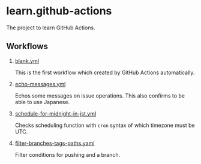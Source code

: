 # learn.github-actions

The project to learn GitHub Actions.

## Workflows

1. [blank.yml](.github/workflows/blank.yml)

    This is the first workflow which created by GitHub Actions automatically.

2. [echo-messages.yml](.github/workflows/echo-messages.yml)

    Echos some messages on issue operations.
    This also confirms to be able to use Japanese.
    
3. [schedule-for-midnight-in-jst.yml](.github/workflows/schedule-for-midnight-in-jst.yml)

    Checks scheduling function with `cron` syntax of which timezone must be UTC.
    
4. [filter-branches-tags-paths.yaml](.github/workflows/filter-branches-tags-paths.yaml)

    Filter conditions for pushing and a branch.
